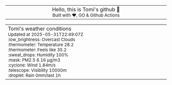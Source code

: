 
<div align="center">
<table>
<tbody>
<td align="center">
<img width="2000" height="0"><br>
Hello, this is Tomi's github 👋<br>
<sup>Built with ❤️, GO & Github Actions</sup><br>
<img width="2000" height="0">
</td>
</tbody>
</table>
</div>
<table>
<tbody>
<td align="left">
<img width="2000" height="0"><br>
Tomi's weather conditions<br>
<sup>Updated at 2025-05-31T22:49:07Z</sup><br>
<sup>:low_brightness: Overcast Clouds</sup><br>
<sup>:thermometer: Temperature 28.2 </sup><br>
<sup>:thermometer: Feels like 35.2</sup><br>
<sup>:sweat_drops: Humidity 100%</sup><br>
<sup>:mask: PM2.5 6.16 μg/m3</sup><br>
<sup>:cyclone: Wind 1.84m/s </sup><br>
<sup>:telescope: Visibility 10000m </sup><br>
<sup>:droplet: Rain 0mm/last 1h </sup><br>
<img width="2000" height="0">
</td>
<td align="left">
<img width="2000" height="0"><br>
<br>
<img width="2000" height="0">
</td>
</tbody>
</table>
</div>
    